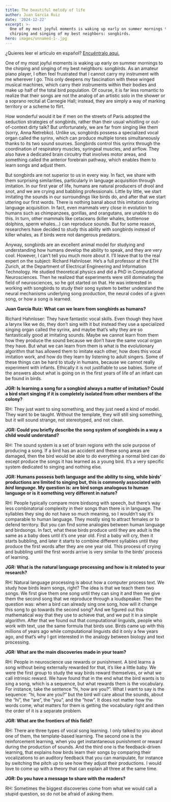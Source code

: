 ```yaml
---
title: The beautiful melody of life
author: Juan García Ruiz
date: '2024-12-22'
excerpt: >-
  One of my most joyful moments is waking up early on summer mornings to the
  chirping and singing of my best neighbors: songbirds. 
hero: images/unnamed-1-.jpg
---
```

<span class="clarification-box"> ¿Quieres leer el artículo en español? <a href="/La-bonita-melodia-de-la-vida">Encuéntralo aquí.</a> </span>

One of my most joyful moments is waking up early on summer mornings to the chirping and singing of my best neighbors: songbirds. As an amateur piano player, I often feel frustrated that I cannot carry my instrument with me wherever I go. This only deepens my fascination with these winged musical machines, which carry their instruments within their bodies and make up half of the total bird population. Of course, it is far less romantic to realize that their songs are not the analog of an artistic solo in the shower or a soprano recital at Carnegie Hall; instead, they are simply a way of marking territory or a scheme to flirt.

How wonderful would it be if men on the streets of Paris adopted the seduction strategies of songbirds, rather than their usual whistling or out-of-context dirty talk? But unfortunately, we are far from singing like them (sorry, Anna Netrebko). Unlike us, songbirds possess a specialized vocal organ called the syrinx, which can produce multiple tones simultaneously thanks to its two sound sources. Songbirds control this syrinx through the coordination of respiratory muscles, syringeal muscles, and airflow. They also have a dedicated brain circuitry that involves motor areas, and something called the anterior forebrain pathway, which enables them to learn songs and adjust them.

But songbirds are not superior to us in every way. In fact, we share with them surprising similarities, particularly in language acquisition through imitation. In our first year of life, humans are natural producers of drool and snot, and we are crying and babbling professionals. Little by little, we start imitating the sounds in our surroundings like birds do, and after that we start uttering our first words. There is nothing banal about this imitation during language acquisition. In fact, even mammals very close in evolution to humans such as chimpanzees, gorillas, and orangutans, are unable to do this. In turn, other mammals like cetaceans (killer whales, bottlenose dolphins, sperm whales...) can reproduce sounds. But for some reason, researchers have decided to study this ability with songbirds instead of killer whales, as if birds were not dangerous predators.

Anyway, songbirds are an excellent animal model for studying and understanding how humans develop the ability to speak, and they are very cool. However, I can’t tell you much more about it. I’ll leave that to the real expert on the subject: Richard Hahnloser. He’s a full professor at the ETH Zurich, at the Department of Electrical Engineering and Information Technology. He studied theoretical physics and did a PhD in Computational Neurosciences. Then he realized that experiments were still dominating the field of neurosciences, so he got started on that. He was interested in working with songbirds to study their song system to better understand the neural mechanisms underlying song production, the neural codes of a given song, or how a song is learned.

**Juan García Ruiz: What can we learn from songbirds as humans?**

Richard Hahnloser: They have fantastic vocal skills. Even though they have a larynx like we do, they don’t sing with it but instead they use a specialized singing organ called the syrinx, and maybe that’s why they are so fantastically good at imitating sounds. Maybe we cannot learn from them how they produce the sound because we don’t have the same vocal organ they have. But what we can learn from them is what is the evolutionary algorithm that has allowed them to imitate each other, how does this vocal imitation work, and how do they learn by listening to adult singers. Some of these things can be hard to study in humans, because we cannot really experiment with infants. Ethically it is not justifiable to use babies. Some of the answers about what is going on in the first years of life of an infant can be found in birds.

**JGR: Is learning a song for a songbird always a matter of imitation? Could a bird start singing if it is completely isolated from other members of the colony?**

RH: They just want to sing something, and they just need a kind of model. They want to be taught. Without the template, they will still sing something, but it will sound strange, not stereotyped, and not clean.

**JGR: Could you briefly describe the song system of songbirds in a way a child would understand?**

RH: The sound system is a set of brain regions with the sole purpose of producing a song. If a bird has an accident and these song areas are damaged, then the bird would be able to do everything a normal bird can do except produce the songs it has learned as a young bird. It’s a very specific system dedicated to singing and nothing else.

**JGR: Humans possess both language and the ability to sing, while birds' productions are limited to singing but, this is commonly associated with *bird language*. My question is: are bird songs analogous to human language or is it something very different in nature?**

RH: People typically compare more birdsong with speech, but there’s way less combinatorial complexity in their songs than there is in language. The syllables they sing do not have so much meaning, so I wouldn’t say it’s comparable to human language. They mostly sing to attract females or to defend territory. But you can find some analogies between human language and birdsongs. In fact, what these birds produce until they are adult is the same as a baby does until it’s one year old. First a baby will cry, then it starts bubbling, and later it starts to combine different syllables until they produce the first words after they are one year old. This process of crying and bubbling until the first words arrive is very similar to the birds’ process of learning.

**JGR: What is the natural language processing and how is it related to your research?**

RH: Natural language processing is about how a computer process text. We study how birds learn songs, right? The idea is that we teach them two songs. We first give them one song until they can sing it and then we give them the second song that we reproduce through a loudspeaker. Then the question was: when a bird can already sing one song, how will it change this song to go towards the second song? And we figured out this mathematical way that they use to achieve that, and we put it in a simple algorithm. After that we found out that computational linguists, people who work with text, use the same formula that birds use. Birds came up with this millions of years ago while computational linguists did it only a few years ago, and that’s why I got interested in the analogy between biology and text processing.

**JGR: What are the main discoveries made in your team?**

RH: People in neuroscience use rewards or punishment. A bird learns a song without being externally rewarded for that, it’s like a little baby. We were the first group to study the way birds reward themselves, or what we call intrinsic reward. We have found that in the end what the bird wants is to sing a song, which is a sequence, but what rewards them is the vocabulary. For instance, take the sentence “hi, how are you?”. What I want to say is the sequence: “hi, how are you?” but the bird will care about the sounds, about the “hi”, the “are”, the “you”, and the “how”. It does not matter how the words come, what matters for them is getting the vocabulary right and then the order of it is a separate problem.

**JGR: What are the frontiers of this field?**

RH: There are three types of vocal song learning. I only talked to you about one of them, the template-based learning. The second one is the reinforcement learning, when you get instantaneous punishment or reward during the production of sounds. And the third one is the feedback-driven learning, that explains how birds learn their songs by comparing their vocalizations to an auditory feedback that you can manipulate, for instance by switching the pitch up to see how they adjust their productions. I would love to come up with a theory that can explain all three at the same time.

**JGR: Do you have a message to share with the readers?**

RH: Sometimes the biggest discoveries come from what we would call a stupid question, so do not be afraid of asking them.

